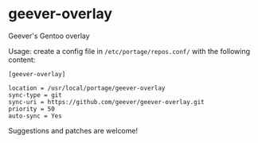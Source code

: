 # geever-overlay
Geever's Gentoo overlay


Usage: create a config file in `/etc/portage/repos.conf/` with the following content:

```
[geever-overlay]

location = /usr/local/portage/geever-overlay
sync-type = git
sync-uri = https://github.com/geever/geever-overlay.git
priority = 50
auto-sync = Yes
```

Suggestions and patches are welcome!